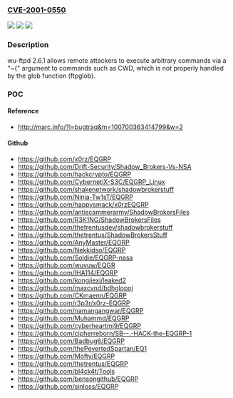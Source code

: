 ### [CVE-2001-0550](https://cve.mitre.org/cgi-bin/cvename.cgi?name=CVE-2001-0550)
![](https://img.shields.io/static/v1?label=Product&message=n%2Fa&color=blue)
![](https://img.shields.io/static/v1?label=Version&message=n%2Fa&color=blue)
![](https://img.shields.io/static/v1?label=Vulnerability&message=n%2Fa&color=brighgreen)

### Description

wu-ftpd 2.6.1 allows remote attackers to execute arbitrary commands via a "~{" argument to commands such as CWD, which is not properly handled by the glob function (ftpglob).

### POC

#### Reference
- http://marc.info/?l=bugtraq&m=100700363414799&w=2

#### Github
- https://github.com/x0rz/EQGRP
- https://github.com/Drift-Security/Shadow_Brokers-Vs-NSA
- https://github.com/hackcrypto/EQGRP
- https://github.com/CybernetiX-S3C/EQGRP_Linux
- https://github.com/shakenetwork/shadowbrokerstuff
- https://github.com/Ninja-Tw1sT/EQGRP
- https://github.com/happysmack/x0rzEQGRP
- https://github.com/antiscammerarmy/ShadowBrokersFiles
- https://github.com/R3K1NG/ShadowBrokersFiles
- https://github.com/thetrentusdev/shadowbrokerstuff
- https://github.com/thetrentus/ShadowBrokersStuff
- https://github.com/AnyMaster/EQGRP
- https://github.com/Nekkidso/EQGRP
- https://github.com/Soldie/EQGRP-nasa
- https://github.com/wuvuw/EQGR
- https://github.com/IHA114/EQGRP
- https://github.com/kongjiexi/leaked2
- https://github.com/maxcvnd/bdhglopoj
- https://github.com/CKmaenn/EQGRP
- https://github.com/r3p3r/x0rz-EQGRP
- https://github.com/namangangwar/EQGRP
- https://github.com/Muhammd/EQGRP
- https://github.com/cyberheartmi9/EQGRP
- https://github.com/cipherreborn/SB--.-HACK-the-EQGRP-1
- https://github.com/Badbug6/EQGRP
- https://github.com/thePevertedSpartan/EQ1
- https://github.com/Mofty/EQGRP
- https://github.com/thetrentus/EQGRP
- https://github.com/bl4ck4t/Tools
- https://github.com/bensongithub/EQGRP
- https://github.com/sinloss/EQGRP

